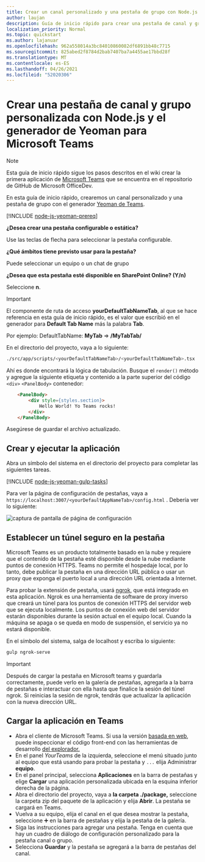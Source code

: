 ```yaml
---
title: Crear un canal personalizado y una pestaña de grupo con Node.js y el generador de Yeoman para Microsoft Teams
author: laujan
description: Guía de inicio rápido para crear una pestaña de canal y grupo con el Generador de Yeoman para Microsoft Teams.
localization_priority: Normal
ms.topic: quickstart
ms.author: lajanuar
ms.openlocfilehash: 962a558014a3bc84010860082df6891bb48c7715
ms.sourcegitcommit: 825abed2f8784d2bab7407ba7a4455ae17bbd28f
ms.translationtype: MT
ms.contentlocale: es-ES
ms.lasthandoff: 04/26/2021
ms.locfileid: "52020306"
---
```

# <a name="create-a-custom-channel-and-group-tab-with-nodejs-and-the-yeoman-generator-for-microsoft-teams"></a>Crear una pestaña de canal y grupo personalizada con Node.js y el generador de Yeoman para Microsoft Teams

>[!NOTE]
>Esta guía de inicio rápido sigue los pasos descritos en el wiki crear la primera aplicación de [Microsoft Teams](https://github.com/OfficeDev/generator-teams/wiki/Build-Your-First-Microsoft-Teams-App) que se encuentra en el repositorio de GitHub de Microsoft OfficeDev.

En esta guía de inicio rápido, crearemos un canal personalizado y una pestaña de grupo con el generador [Yeoman de Teams](https://github.com/OfficeDev/generator-teams/).

[!INCLUDE [node-js-yeoman-prereq](~/includes/tabs/node-js-yeoman-prereq.md)]

**¿Desea crear una pestaña configurable o estática?**

Use las teclas de flecha para seleccionar la pestaña configurable.

**¿Qué ámbitos tiene previsto usar para la pestaña?**

Puede seleccionar un equipo o un chat de grupo

**¿Desea que esta pestaña esté disponible en SharePoint Online? (Y/n)** 

Seleccione **n**.

>[!IMPORTANT]
>El componente de ruta de acceso **yourDefaultTabNameTab**, al que se hace referencia en esta guía de inicio rápido, es el valor que escribió en el generador para **Default Tab Name** más la palabra **Tab**.
>
>Por ejemplo: DefaultTabName: **MyTab**  =>  **/MyTabTab/**

En el directorio del proyecto, vaya a lo siguiente:

```bash
./src/app/scripts/<yourDefaultTabNameTab>/<yourDefaultTabNameTab>.tsx
```

Ahí es donde encontrará la lógica de tabulación. Busque el `render()` método y agregue la siguiente etiqueta y contenido a la parte superior del código `<div>` `<PanelBody>` contenedor:

```html
    <PanelBody>
        <div style={styles.section}>
            Hello World! Yo Teams rocks!
        </div>
    </PanelBody>
```

Asegúrese de guardar el archivo actualizado.

## <a name="build-and-run-your-application"></a>Crear y ejecutar la aplicación

Abra un símbolo del sistema en el directorio del proyecto para completar las siguientes tareas.

[!INCLUDE [node-js-yeoman-gulp-tasks](~/includes/tabs/node-js-yeoman-gulp-tasks.md)]

Para ver la página de configuración de pestañas, vaya a `https://localhost:3007/<yourDefaultAppNameTab>/config.html` . Debería ver lo siguiente:

![captura de pantalla de página de configuración](~/assets/images/tab-images/configurationPage.png)

## <a name="establish-a-secure-tunnel-to-your-tab"></a>Establecer un túnel seguro en la pestaña

Microsoft Teams es un producto totalmente basado en la nube y requiere que el contenido de la pestaña esté disponible desde la nube mediante puntos de conexión HTTPS. Teams no permite el hospedaje local, por lo tanto, debe publicar la pestaña en una dirección URL pública o usar un proxy que exponga el puerto local a una dirección URL orientada a Internet.

Para probar la extensión de pestaña, usará [ngrok](https://ngrok.com/docs), que está integrado en esta aplicación. Ngrok es una herramienta de software de proxy inverso que creará un túnel para los puntos de conexión HTTPS del servidor web que se ejecuta localmente. Los puntos de conexión web del servidor estarán disponibles durante la sesión actual en el equipo local. Cuando la máquina se apaga o se queda en modo de suspensión, el servicio ya no estará disponible.

En el símbolo del sistema, salga de localhost y escriba lo siguiente:

```bash
gulp ngrok-serve
```

> [!IMPORTANT]
> Después de cargar la pestaña en Microsoft teams y guardarla correctamente, puede verlo en la galería de pestañas, agregarla a la barra de pestañas e interactuar con ella hasta que finalice la sesión del túnel ngrok. Si reinicias la sesión de ngrok, tendrás que actualizar la aplicación con la nueva dirección URL.

## <a name="upload-your-application-to-teams"></a>Cargar la aplicación en Teams

- Abra el cliente de Microsoft Teams. Si usa la versión [basada en web,](https://teams.microsoft.com) puede inspeccionar el código front-end con las herramientas de desarrollo [del explorador.](~/tabs/how-to/developer-tools.md)
- En el panel *YourTeams* de la izquierda, seleccione el menú situado junto al equipo que está usando para probar la pestaña y `...` elija Administrar **equipo**.
- En el panel principal, selecciona **Aplicaciones** en la barra de pestañas y elige **Cargar** una aplicación personalizada ubicada en la esquina inferior derecha de la página.
- Abra el directorio del proyecto, vaya a **la carpeta ./package,** seleccione la carpeta zip del paquete de la aplicación y elija **Abrir**. La pestaña se cargará en Teams.
- Vuelva a su equipo, elija el canal en el que desea mostrar la pestaña, seleccione ➕ en la barra de pestañas y elija la pestaña de la galería.
- Siga las instrucciones para agregar una pestaña. Tenga en cuenta que hay un cuadro de diálogo de configuración personalizado para la pestaña canal o grupo.
- Selecciona **Guardar** y la pestaña se agregará a la barra de pestañas del canal.
